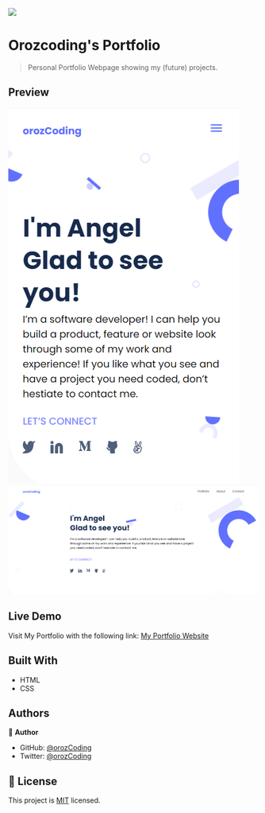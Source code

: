 ![](https://img.shields.io/badge/Microverse-blueviolet)

# Orozcoding's Portfolio

> Personal Portfolio Webpage showing my (future) projects.

## Preview

![Preview Mobile](img/previewmobile.png)
![Preview Desktop](img/previewdesktop.png)

## Live Demo

Visit My Portfolio with the following link:
[My Portfolio Website](https://orozcoding.github.io/myportfolio/)

## Built With

- HTML
- CSS

## Authors

👤 **Author**

- GitHub: [@orozCoding](https://github.com/orozCoding)
- Twitter: [@orozCoding](https://twitter.com/orozCoding)

## 📝 License

This project is [MIT](./MIT.md) licensed.
